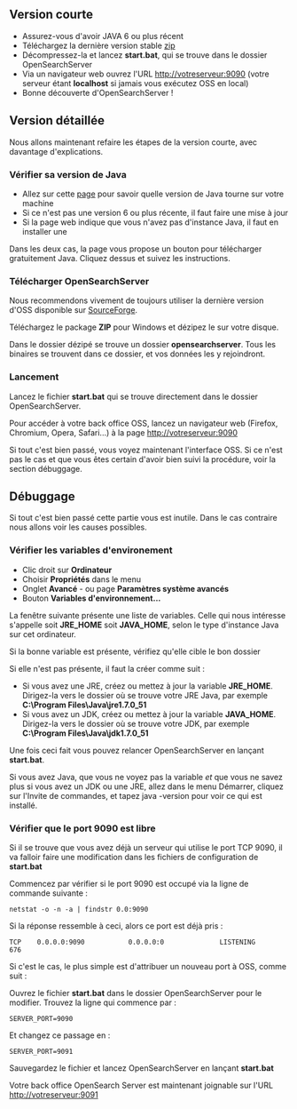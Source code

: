## Version courte

- Assurez-vous d'avoir JAVA 6 ou plus récent
- Téléchargez la dernière version stable [zip](https://cloud.opensearchserver.com/opensearchserver#download "Download")
- Décompressez-la et lancez **start.bat**, qui se trouve dans le dossier OpenSearchServer
- Via un navigateur web ouvrez l'URL [http://votreserveur:9090](http://votreserveur:9090) (votre serveur étant **localhost** si jamais vous exécutez OSS en local)
- Bonne découverte d'OpenSearchServer !

## Version détaillée

Nous allons maintenant refaire les étapes de la version courte, avec davantage d'explications.

### Vérifier sa version de Java

- Allez sur cette [page](http://www.java.com/en/download/installed.jsp) pour savoir quelle version de Java tourne sur votre machine
- Si ce n'est pas une version 6 ou plus récente, il faut faire une mise à jour
- Si la page web indique que vous n'avez pas d'instance Java, il faut en installer une

Dans les deux cas, la page vous propose un bouton pour télécharger gratuitement Java. Cliquez dessus et suivez les instructions.

### Télécharger OpenSearchServer

Nous recommendons vivement de toujours utiliser la dernière version d'OSS disponible sur [SourceForge](https://cloud.opensearchserver.com/opensearchserver#download "Download").

Téléchargez le package **ZIP** pour Windows et dézipez le sur votre disque.

Dans le dossier dézipé se trouve un dossier **opensearchserver**. Tous les binaires se trouvent dans ce dossier, et vos données les y rejoindront.

### Lancement

Lancez le fichier **start.bat** qui se trouve directement dans le dossier OpenSearchServer.

Pour accéder à votre back office OSS, lancez un navigateur web (Firefox, Chromium, Opera, Safari...) à la page [http://votreserveur:9090](http://votreserveur:9090)

Si tout c'est bien passé, vous voyez maintenant l'interface OSS. Si ce n'est pas le cas et que vous êtes certain d'avoir bien suivi la procédure, voir la section débuggage.

## Débuggage

Si tout c'est bien passé cette partie vous est inutile. Dans le cas contraire nous allons voir les causes possibles.

### Vérifier les variables d'environement

- Clic droit sur **Ordinateur**
- Choisir **Propriétés** dans le menu
- Onglet **Avancé** - ou page **Paramètres système avancés**
- Bouton **Variables d'environnement...**

La fenêtre suivante présente une liste de variables. Celle qui nous intéresse s'appelle soit **JRE_HOME** soit **JAVA_HOME**, selon le type d'instance Java sur cet ordinateur.

Si la bonne variable est présente, vérifiez qu'elle cible le bon dossier

Si elle n'est pas présente, il faut la créer comme suit :

- Si vous avez une JRE, créez ou mettez à jour la variable **JRE_HOME**. Dirigez-la vers le dossier où se trouve votre JRE Java, par exemple **C:\Program Files\Java\jre1.7.0_51**
- Si vous avez un JDK, créez ou mettez à jour la variable **JAVA_HOME**. Dirigez-la vers le dossier où se trouve votre JDK, par exemple **C:\Program Files\Java\jdk1.7.0_51**

Une fois ceci fait vous pouvez relancer OpenSearchServer en lançant **start.bat**.

Si vous avez Java, que vous ne voyez pas la variable *et* que vous ne savez plus si vous avez un JDK ou une JRE, allez dans le menu Démarrer, cliquez sur l'Invite de commandes, et tapez java -version pour voir ce qui est installé.

### Vérifier que le port 9090 est libre

Si il se trouve que vous avez déjà un serveur qui utilise le port TCP 9090, il va falloir faire une modification dans les fichiers de configuration de **start.bat**

Commencez par vérifier si le port 9090 est occupé via la ligne de commande suivante :

    netstat -o -n -a | findstr 0.0:9090
    
Si la réponse ressemble à ceci, alors ce port est déjà pris :

    TCP    0.0.0.0:9090           0.0.0.0:0              LISTENING       676
    
Si c'est le cas, le plus simple est d'attribuer un nouveau port à OSS, comme suit :

Ouvrez le fichier **start.bat** dans le dossier OpenSearchServer pour le modifier.
Trouvez la ligne qui commence par :

    SERVER_PORT=9090

Et changez ce passage en :

    SERVER_PORT=9091

Sauvegardez le fichier et lancez OpenSearchServer en lançant **start.bat**

Votre back office OpenSearch Server est maintenant joignable sur l'URL [http://votreserveur:9091](http://votreserveur:9091)
